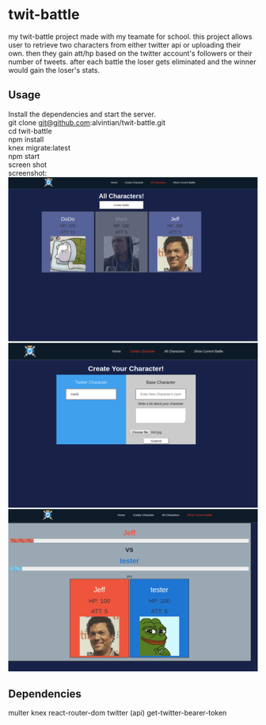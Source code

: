 # twit-battle
my twit-battle project made with my teamate for school. this project allows user to retrieve two characters from either twitter api or uploading their own.  then they gain att/hp based on the twitter account's followers or their number of tweets. after each battle the loser gets eliminated and the winner would gain the loser's stats.

## Usage
Install the dependencies and start the server.
<br>
git clone git@github.com:alvintian/twit-battle.git
<br>
cd twit-battle
<br>
npm install 
<br>
knex migrate:latest
<br>
npm start
<br>
screen shot
<br>
screenshot:
![](screenshot/one.png)
![](screenshot/two.png)
![](screenshot/three.png)
## Dependencies
multer
knex
react-router-dom
twitter (api)
get-twitter-bearer-token
